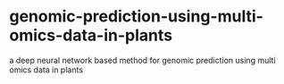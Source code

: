 # genomic-prediction-using-multi-omics-data-in-plants
a deep neural network based method for genomic prediction using multi omics data in plants
